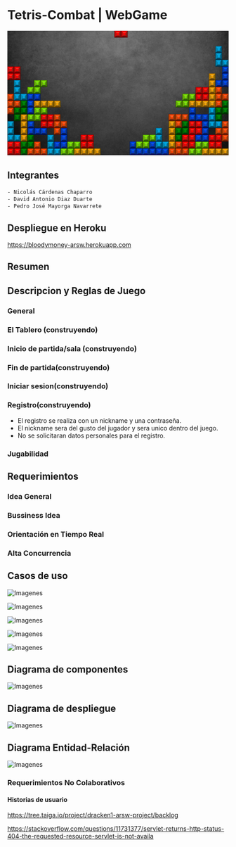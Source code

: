 # Tetris-Combat | WebGame

  ![Imagenes](img/Background/Background.gif)

## Integrantes
  ```
  - Nicolás Cárdenas Chaparro
  - David Antonio Diaz Duarte
  - Pedro José Mayorga Navarrete
  ```
## Despliegue en Heroku
https://bloodymoney-arsw.herokuapp.com
## Resumen


## Descripcion y Reglas de Juego


### General



### El Tablero (construyendo)


  
### Inicio de partida/sala (construyendo)
  

  
### Fin de partida(construyendo)


### Iniciar sesion(construyendo)


  
### Registro(construyendo)

  - El registro se realiza con un nickname y una contraseña.
  - El nickname sera del gusto del jugador y sera unico dentro del juego.
  - No se solicitaran datos personales para el registro.
  
### Jugabilidad

  
## Requerimientos

### Idea General

  
### Bussiness Idea

### Orientación en Tiempo Real


  
### Alta Concurrencia

  
## Casos de uso

![Imagenes](https://github.com/dracken1/ARSW-ProjectFirstStage/blob/master/model/1stUseCaseDiagram.png)

![Imagenes](https://github.com/dracken1/ARSW-ProjectFirstStage/blob/master/model/2ndUseCaseDiagram.png)

![Imagenes](https://github.com/dracken1/ARSW-ProjectFirstStage/blob/master/model/3rdUseCaseDiagram.png)

![Imagenes](https://github.com/dracken1/ARSW-ProjectFirstStage/blob/master/model/4thUseCaseDiagram.png)

![Imagenes](https://github.com/dracken1/ARSW-ProjectFirstStage/blob/master/model/5thUseCaseDiagram.png)

## Diagrama de componentes

![Imagenes](https://github.com/dracken1/ARSW-ProjectFirstStage/blob/master/model/ComponentDiagram.png)

## Diagrama de despliegue

![Imagenes](https://github.com/dracken1/ARSW-ProjectFirstStage/blob/master/model/DeploymentDiagram.png)

## Diagrama Entidad-Relación

![Imagenes](https://github.com/dracken1/ARSW-ProjectFirstStage/blob/master/model/ModelDiagram.png)
### Requerimientos No Colaborativos

#### Historias de usuario

https://tree.taiga.io/project/dracken1-arsw-project/backlog
  
https://stackoverflow.com/questions/11731377/servlet-returns-http-status-404-the-requested-resource-servlet-is-not-availa
  


